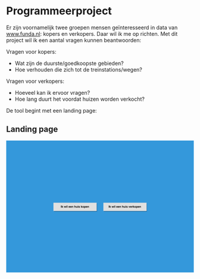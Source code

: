 # Programmeerproject

Er zijn voornamelijk twee groepen mensen geïnteresseerd in data van www.funda.nl: kopers en verkopers. Daar wil ik me op richten. Met dit project wil ik een aantal vragen kunnen beantwoorden:

Vragen voor kopers:
* Wat zijn de duurste/goedkoopste gebieden?
* Hoe verhouden die zich tot de treinstations/wegen?

Vragen voor verkopers:
* Hoeveel kan ik ervoor vragen?
* Hoe lang duurt het voordat huizen worden verkocht?

De tool begint met een landing page:

## Landing page
![Home](doc/home.png)